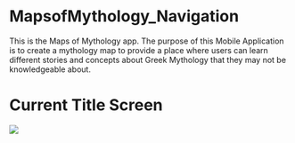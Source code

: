 # MapsofMythology_Navigation
This is the Maps of Mythology app. The purpose of this Mobile Application is to create a mythology map to provide a place where users can learn different stories and concepts about Greek Mythology that they may not be knowledgeable about. 

# Current Title Screen
<img src ="https://github.com/Jeffreyricketts/MapsofMythology_Navigation/assets/54014269/1e13c1ec-31f4-4ddf-a412-08c6fa655f1c">
